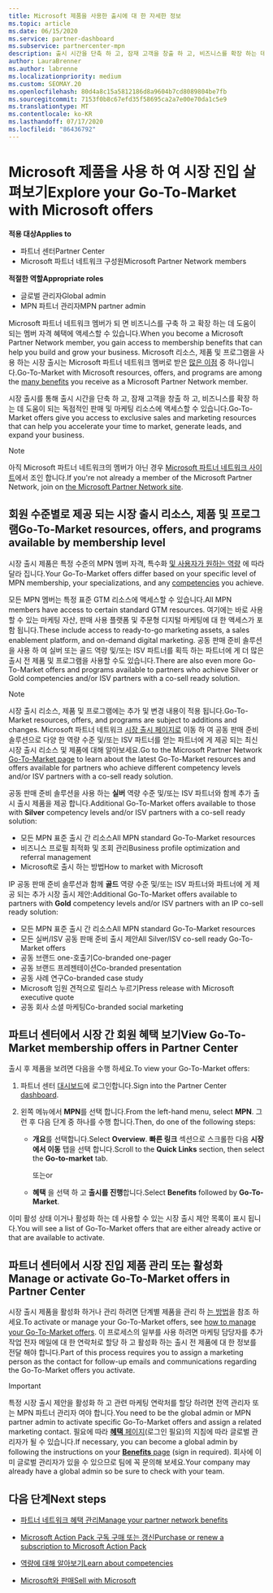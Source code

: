 ```yaml
---
title: Microsoft 제품을 사용한 출시에 대 한 자세한 정보
ms.topic: article
ms.date: 06/15/2020
ms.service: partner-dashboard
ms.subservice: partnercenter-mpn
description: 출시 시간을 단축 하 고, 잠재 고객을 창출 하 고, 비즈니스를 확장 하는 데 도움이 되는 Microsoft 제품 출시에 대해 알아보세요.
author: LauraBrenner
ms.author: labrenne
ms.localizationpriority: medium
ms.custom: SEOMAY.20
ms.openlocfilehash: 80d4a8c15a5812186d8a9604b7cd8089804be7fb
ms.sourcegitcommit: 7153f0b8c67efd35f58695ca2a7e00e70da1c5e9
ms.translationtype: MT
ms.contentlocale: ko-KR
ms.lasthandoff: 07/17/2020
ms.locfileid: "86436792"
---
```

# <a name="explore-your-go-to-market-with-microsoft-offers"></a><span data-ttu-id="bad47-103">Microsoft 제품을 사용 하 여 시장 진입 살펴보기</span><span class="sxs-lookup"><span data-stu-id="bad47-103">Explore your Go-To-Market with Microsoft offers</span></span>

<span data-ttu-id="bad47-104">**적용 대상**</span><span class="sxs-lookup"><span data-stu-id="bad47-104">**Applies to**</span></span>

- <span data-ttu-id="bad47-105">파트너 센터</span><span class="sxs-lookup"><span data-stu-id="bad47-105">Partner Center</span></span>
- <span data-ttu-id="bad47-106">Microsoft 파트너 네트워크 구성원</span><span class="sxs-lookup"><span data-stu-id="bad47-106">Microsoft Partner Network members</span></span>

<span data-ttu-id="bad47-107">**적절한 역할**</span><span class="sxs-lookup"><span data-stu-id="bad47-107">**Appropriate roles**</span></span>

- <span data-ttu-id="bad47-108">글로벌 관리자</span><span class="sxs-lookup"><span data-stu-id="bad47-108">Global admin</span></span>
- <span data-ttu-id="bad47-109">MPN 파트너 관리자</span><span class="sxs-lookup"><span data-stu-id="bad47-109">MPN partner admin</span></span>

<span data-ttu-id="bad47-110">Microsoft 파트너 네트워크 멤버가 되 면 비즈니스를 구축 하 고 확장 하는 데 도움이 되는 멤버 자격 혜택에 액세스할 수 있습니다.</span><span class="sxs-lookup"><span data-stu-id="bad47-110">When you become a Microsoft Partner Network member, you gain access to membership benefits that can help you build and grow your business.</span></span> <span data-ttu-id="bad47-111">Microsoft 리소스, 제품 및 프로그램을 사용 하는 시장 출시는 Microsoft 파트너 네트워크 멤버로 받은 [많은 이점](https://partner.microsoft.com/manage-your-partner-network-benefits) 중 하나입니다.</span><span class="sxs-lookup"><span data-stu-id="bad47-111">Go-To-Market with Microsoft resources, offers, and programs are among the [many benefits](https://partner.microsoft.com/manage-your-partner-network-benefits) you receive as a Microsoft Partner Network member.</span></span>

<span data-ttu-id="bad47-112">시장 출시를 통해 출시 시간을 단축 하 고, 잠재 고객을 창출 하 고, 비즈니스를 확장 하는 데 도움이 되는 독점적인 판매 및 마케팅 리소스에 액세스할 수 있습니다.</span><span class="sxs-lookup"><span data-stu-id="bad47-112">Go-To-Market offers give you access to exclusive sales and marketing resources that can help you accelerate your time to market, generate leads, and expand your business.</span></span>

>[!NOTE]
><span data-ttu-id="bad47-113">아직 Microsoft 파트너 네트워크의 멤버가 아닌 경우 [Microsoft 파트너 네트워크 사이트](https://partner.microsoft.com/membership)에서 조인 합니다.</span><span class="sxs-lookup"><span data-stu-id="bad47-113">If you're not already a member of the Microsoft Partner Network, join on [the Microsoft Partner Network site](https://partner.microsoft.com/membership).</span></span>

## <a name="go-to-market-resources-offers-and-programs-available-by-membership-level"></a><span data-ttu-id="bad47-114">회원 수준별로 제공 되는 시장 출시 리소스, 제품 및 프로그램</span><span class="sxs-lookup"><span data-stu-id="bad47-114">Go-To-Market resources, offers, and programs available by membership level</span></span>

<span data-ttu-id="bad47-115">시장 출시 제품은 특정 수준의 MPN 멤버 자격, 특수화 [및 사용자가 원하는 역량](learn-about-competencies.md) 에 따라 달라 집니다.</span><span class="sxs-lookup"><span data-stu-id="bad47-115">Your Go-To-Market offers differ based on your specific level of MPN membership, your specializations, and any [competencies](learn-about-competencies.md) you achieve.</span></span>

<span data-ttu-id="bad47-116">모든 MPN 멤버는 특정 표준 GTM 리소스에 액세스할 수 있습니다.</span><span class="sxs-lookup"><span data-stu-id="bad47-116">All MPN members have access to certain standard GTM resources.</span></span> <span data-ttu-id="bad47-117">여기에는 바로 사용할 수 있는 마케팅 자산, 판매 사용 플랫폼 및 주문형 디지털 마케팅에 대 한 액세스가 포함 됩니다.</span><span class="sxs-lookup"><span data-stu-id="bad47-117">These include access to ready-to-go marketing assets, a sales enablement platform, and on-demand digital marketing.</span></span> <span data-ttu-id="bad47-118">공동 판매 준비 솔루션을 사용 하 여 실버 또는 골드 역량 및/또는 ISV 파트너를 획득 하는 파트너에 게 더 많은 출시 전 제품 및 프로그램을 사용할 수도 있습니다.</span><span class="sxs-lookup"><span data-stu-id="bad47-118">There are also even more Go-To-Market offers and programs available to partners who achieve Silver or Gold competencies and/or ISV partners with a co-sell ready solution.</span></span>

>[!NOTE]
><span data-ttu-id="bad47-119">시장 출시 리소스, 제품 및 프로그램에는 추가 및 변경 내용이 적용 됩니다.</span><span class="sxs-lookup"><span data-stu-id="bad47-119">Go-To-Market resources, offers, and programs are subject to additions and changes.</span></span> <span data-ttu-id="bad47-120">Microsoft 파트너 네트워크 [시장 출시 페이지로](https://partner.microsoft.com/membership/go-to-market) 이동 하 여 공동 판매 준비 솔루션으로 다양 한 역량 수준 및/또는 ISV 파트너를 얻는 파트너에 게 제공 되는 최신 시장 출시 리소스 및 제품에 대해 알아보세요.</span><span class="sxs-lookup"><span data-stu-id="bad47-120">Go to the Microsoft Partner Network [Go-To-Market page](https://partner.microsoft.com/membership/go-to-market) to learn about the latest Go-To-Market resources and offers available for partners who achieve different competency levels and/or ISV partners with a co-sell ready solution.</span></span>

<span data-ttu-id="bad47-121">공동 판매 준비 솔루션을 사용 하는 **실버** 역량 수준 및/또는 ISV 파트너와 함께 추가 출시 출시 제품을 제공 합니다.</span><span class="sxs-lookup"><span data-stu-id="bad47-121">Additional Go-To-Market offers available to those with **Silver** competency levels and/or ISV partners with a co-sell ready solution:</span></span>

- <span data-ttu-id="bad47-122">모든 MPN 표준 출시 간 리소스</span><span class="sxs-lookup"><span data-stu-id="bad47-122">All MPN standard Go-To-Market resources</span></span>
- <span data-ttu-id="bad47-123">비즈니스 프로필 최적화 및 조회 관리</span><span class="sxs-lookup"><span data-stu-id="bad47-123">Business profile optimization and referral management</span></span>
- <span data-ttu-id="bad47-124">Microsoft로 출시 하는 방법</span><span class="sxs-lookup"><span data-stu-id="bad47-124">How to market with Microsoft</span></span>

<span data-ttu-id="bad47-125">IP 공동 판매 준비 솔루션과 함께 **골드** 역량 수준 및/또는 ISV 파트너와 파트너에 게 제공 되는 추가 시장 출시 제안:</span><span class="sxs-lookup"><span data-stu-id="bad47-125">Additional Go-To-Market offers available to partners with **Gold** competency levels and/or ISV partners with an IP co-sell ready solution:</span></span>

- <span data-ttu-id="bad47-126">모든 MPN 표준 출시 간 리소스</span><span class="sxs-lookup"><span data-stu-id="bad47-126">All MPN standard Go-To-Market resources</span></span>
- <span data-ttu-id="bad47-127">모든 실버/ISV 공동 판매 준비 출시 제안</span><span class="sxs-lookup"><span data-stu-id="bad47-127">All Silver/ISV co-sell ready Go-To-Market offers</span></span>
- <span data-ttu-id="bad47-128">공동 브랜드 one-호출기</span><span class="sxs-lookup"><span data-stu-id="bad47-128">Co-branded one-pager</span></span>
- <span data-ttu-id="bad47-129">공동 브랜드 프레젠테이션</span><span class="sxs-lookup"><span data-stu-id="bad47-129">Co-branded presentation</span></span>
- <span data-ttu-id="bad47-130">공동 사례 연구</span><span class="sxs-lookup"><span data-stu-id="bad47-130">Co-branded case study</span></span>
- <span data-ttu-id="bad47-131">Microsoft 임원 견적으로 릴리스 누르기</span><span class="sxs-lookup"><span data-stu-id="bad47-131">Press release with Microsoft executive quote</span></span>
- <span data-ttu-id="bad47-132">공동 회사 소셜 마케팅</span><span class="sxs-lookup"><span data-stu-id="bad47-132">Co-branded social marketing</span></span>

## <a name="view-go-to-market-membership-offers-in-partner-center"></a><span data-ttu-id="bad47-133">파트너 센터에서 시장 간 회원 혜택 보기</span><span class="sxs-lookup"><span data-stu-id="bad47-133">View Go-To-Market membership offers in Partner Center</span></span>

<span data-ttu-id="bad47-134">출시 후 제품을 보려면 다음을 수행 하세요.</span><span class="sxs-lookup"><span data-stu-id="bad47-134">To view your Go-To-Market offers:</span></span>

1. <span data-ttu-id="bad47-135">파트너 센터 [대시보드](https://partner.microsoft.com/dashboard)에 로그인합니다.</span><span class="sxs-lookup"><span data-stu-id="bad47-135">Sign into the Partner Center [dashboard](https://partner.microsoft.com/dashboard).</span></span>

2. <span data-ttu-id="bad47-136">왼쪽 메뉴에서 **MPN**를 선택 합니다.</span><span class="sxs-lookup"><span data-stu-id="bad47-136">From the left-hand menu, select **MPN**.</span></span> <span data-ttu-id="bad47-137">그런 후 다음 단계 중 하나를 수행 합니다.</span><span class="sxs-lookup"><span data-stu-id="bad47-137">Then, do one of the following steps:</span></span>

   - <span data-ttu-id="bad47-138">**개요**를 선택합니다.</span><span class="sxs-lookup"><span data-stu-id="bad47-138">Select **Overview**.</span></span> <span data-ttu-id="bad47-139">**빠른 링크** 섹션으로 스크롤한 다음 **시장에서 이동** 탭을 선택 합니다.</span><span class="sxs-lookup"><span data-stu-id="bad47-139">Scroll to the **Quick Links** section, then select the **Go-to-market** tab.</span></span>

     <span data-ttu-id="bad47-140">또는</span><span class="sxs-lookup"><span data-stu-id="bad47-140">or</span></span>

   - <span data-ttu-id="bad47-141">**혜택** 을 선택 하 고 **출시를 진행**합니다.</span><span class="sxs-lookup"><span data-stu-id="bad47-141">Select **Benefits** followed by **Go-To-Market**.</span></span>

<span data-ttu-id="bad47-142">이미 활성 상태 이거나 활성화 하는 데 사용할 수 있는 시장 출시 제안 목록이 표시 됩니다.</span><span class="sxs-lookup"><span data-stu-id="bad47-142">You will see a list of Go-To-Market offers that are either already active or that are available to activate.</span></span>

## <a name="manage-or-activate-go-to-market-offers-in-partner-center"></a><span data-ttu-id="bad47-143">파트너 센터에서 시장 진입 제품 관리 또는 활성화</span><span class="sxs-lookup"><span data-stu-id="bad47-143">Manage or activate Go-To-Market offers in Partner Center</span></span>

<span data-ttu-id="bad47-144">시장 출시 제품을 활성화 하거나 관리 하려면 단계별 제품을 관리 하 [는 방법](manage-your-partner-network-benefits.md#manage-go-to-market-offers)을 참조 하세요.</span><span class="sxs-lookup"><span data-stu-id="bad47-144">To activate or manage your Go-To-Market offers, see [how to manage your Go-To-Market offers](manage-your-partner-network-benefits.md#manage-go-to-market-offers).</span></span> <span data-ttu-id="bad47-145">이 프로세스의 일부를 사용 하려면 마케팅 담당자를 추가 작업 전자 메일에 대 한 연락처로 할당 하 고 활성화 하는 출시 전 제품에 대 한 정보를 전달 해야 합니다.</span><span class="sxs-lookup"><span data-stu-id="bad47-145">Part of this process requires you to assign a marketing person as the contact for follow-up emails and communications regarding the Go-To-Market offers you activate.</span></span>

>[!IMPORTANT]
><span data-ttu-id="bad47-146">특정 시장 출시 제안을 활성화 하 고 관련 마케팅 연락처를 할당 하려면 전역 관리자 또는 MPN 파트너 관리자 여야 합니다.</span><span class="sxs-lookup"><span data-stu-id="bad47-146">You need to be the global admin or MPN partner admin to activate specific Go-To-Market offers and assign a related marketing contact.</span></span> <span data-ttu-id="bad47-147">필요에 따라 [**혜택** 페이지](https://partnercenter.microsoft.com/pcv/partnership/benefits)(로그인 필요)의 지침에 따라 글로벌 관리자가 될 수 있습니다.</span><span class="sxs-lookup"><span data-stu-id="bad47-147">If necessary, you can become a global admin by following the instructions on your [**Benefits** page](https://partnercenter.microsoft.com/pcv/partnership/benefits) (sign in required).</span></span> <span data-ttu-id="bad47-148">회사에 이미 글로벌 관리자가 있을 수 있으므로 팀에 꼭 문의해 보세요.</span><span class="sxs-lookup"><span data-stu-id="bad47-148">Your company may already have a global admin so be sure to check with your team.</span></span>

## <a name="next-steps"></a><span data-ttu-id="bad47-149">다음 단계</span><span class="sxs-lookup"><span data-stu-id="bad47-149">Next steps</span></span>

- [<span data-ttu-id="bad47-150">파트너 네트워크 혜택 관리</span><span class="sxs-lookup"><span data-stu-id="bad47-150">Manage your partner network benefits</span></span>](manage-your-partner-network-benefits.md)

- [<span data-ttu-id="bad47-151">Microsoft Action Pack 구독 구매 또는 갱신</span><span class="sxs-lookup"><span data-stu-id="bad47-151">Purchase or renew a subscription to Microsoft Action Pack</span></span>](mpn-get-action-pack.md)

- [<span data-ttu-id="bad47-152">역량에 대해 알아보기</span><span class="sxs-lookup"><span data-stu-id="bad47-152">Learn about competencies</span></span>](learn-about-competencies.md)

- [<span data-ttu-id="bad47-153">Microsoft와 판매</span><span class="sxs-lookup"><span data-stu-id="bad47-153">Sell with Microsoft</span></span>](https://partner.microsoft.com/membership/sell-with-microsoft)
